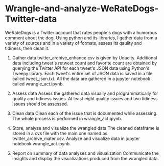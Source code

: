 # Wrangle-and-analyze-WeRateDogs-Twitter-data

WeRateDogs is a Twitter account that rates people's dogs with a humorous comment about the dog. Using python and its libraries, I gather data from a variety of sources and in a variety of formats, assess its qaulity and tidiness, then clean it.

1. Gather data
twitter_archive_enhance.csv is given by Udacity. Additional data including tweet's retweet count and favorite count are obtained by querying the Twitter API for each tweet's JSON data using Python's Tweepy library. Each tweet's entire set of JSON data is saved in a file called tweet_json.txt. All the data are gathered in a jupyter notebook called wrangle_act.ipynb.

2. Assess data
Assess the gathered data visually and programmatically for quality and tidiness issues. At least eight quality issues and two tidiness issues should be assessed.

3. Clean data
Clean each of the issue that is documented while assessing. The whole process is performed in wrangle_act.ipynb.

4. Store, analyze and visualize the wrangled data
The cleaned dataframe is stored in a cvs file with the main one named as twitter_archive_mater.csv. Analyze and visualize data in jupyter notebook wrangle_act.ipynb.

5. Report on summary of data analyses and visualization
Communicate the insights and display the visualizations produced from the wrangled data.
